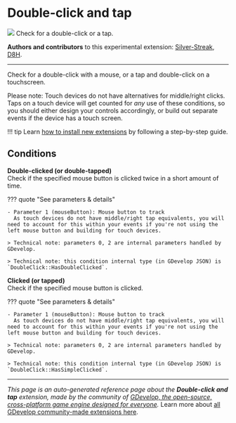 # Double-click and tap

<img src="https://resources.gdevelop-app.com/assets/Icons/Line Hero Pack/Master/SVG/Computers and Hardware/Computers and Hardware_mouse_wireless_pc.svg" class="extension-icon"></img>
Check for a double-click or a tap.

**Authors and contributors** to this experimental extension: [Silver-Streak](https://gd.games/Silver-Streak), [D8H](https://gd.games/D8H).

---

Check for a double-click with a mouse, or a tap and double-click on a touchscreen.

Please note: Touch devices do not have alternatives for middle/right clicks. Taps on a touch device will get counted for _any_ use of these conditions, so you should either design your controls accordingly, or build out separate events if the device has a touch screen.

!!! tip
    Learn [how to install new extensions](/gdevelop5/extensions/search) by following a step-by-step guide.

## Conditions

**Double-clicked (or double-tapped)**  
Check if the specified mouse button is clicked twice in a short amount of time.

??? quote "See parameters & details"

    - Parameter 1 (mouseButton): Mouse button to track
      As touch devices do not have middle/right tap equivalents, you will need to account for this within your events if you're not using the left mouse button and building for touch devices.

    > Technical note: parameters 0, 2 are internal parameters handled by GDevelop.

    > Technical note: this condition internal type (in GDevelop JSON) is `DoubleClick::HasDoubleClicked`.

**Clicked (or tapped)**  
Check if the specified mouse button is clicked.

??? quote "See parameters & details"

    - Parameter 1 (mouseButton): Mouse button to track
      As touch devices do not have middle/right tap equivalents, you will need to account for this within your events if you're not using the left mouse button and building for touch devices.

    > Technical note: parameters 0, 2 are internal parameters handled by GDevelop.

    > Technical note: this condition internal type (in GDevelop JSON) is `DoubleClick::HasSimpleClicked`.




---

*This page is an auto-generated reference page about the **Double-click and tap** extension, made by the community of [GDevelop, the open-source, cross-platform game engine designed for everyone](https://gdevelop.io/).* Learn more about [all GDevelop community-made extensions here](/gdevelop5/extensions).